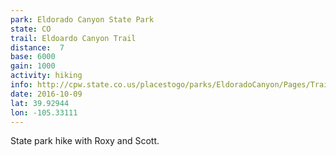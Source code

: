 ```yaml
---
park: Eldorado Canyon State Park
state: CO
trail: Eldoardo Canyon Trail
distance:  7
base: 6000
gain: 1000
activity: hiking
info: http://cpw.state.co.us/placestogo/parks/EldoradoCanyon/Pages/Trails.aspx
date: 2016-10-09
lat: 39.92944
lon: -105.33111
---
```

State park hike with Roxy and Scott.
